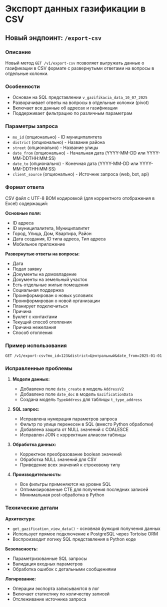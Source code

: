 # Экспорт данных газификации в CSV

## Новый эндпоинт: `/export-csv`

### Описание
Новый метод `GET /v1/export-csv` позволяет выгружать данные о газификации в CSV формате с развернутыми ответами на вопросы в отдельные колонки.

### Особенности
- Основан на SQL представлении `v_gazifikacia_data_10_07_2025`
- Разворачивает ответы на вопросы в отдельные колонки (pivot)
- Включает все данные об адресах и газификации
- Поддерживает фильтрацию по различным параметрам

### Параметры запроса
- `mo_id` (опционально) - ID муниципалитета
- `district` (опционально) - Название района  
- `street` (опционально) - Название улицы
- `date_from` (опционально) - Начальная дата (YYYY-MM-DD или YYYY-MM-DDTHH:MM:SS)
- `date_to` (опционально) - Конечная дата (YYYY-MM-DD или YYYY-MM-DDTHH:MM:SS)
- `client_source` (опционально) - Источник запроса (web, bot, api)

### Формат ответа
CSV файл с UTF-8 BOM кодировкой (для корректного отображения в Excel) содержащий:

**Основные поля:**
- ID адреса
- ID муниципалитета, Муниципалитет
- Город, Улица, Дом, Квартира, Район
- Дата создания, ID типа адреса, Тип адреса
- Мобильное приложение

**Развернутые ответы на вопросы:**
- Дата
- Подал заявку
- Документы на домовладение
- Документы на земельный участок  
- Есть отдельные жилые помещения
- Социальная поддержка
- Проинформирован о новых условиях
- Проинформирован о новой организации
- Планирует подключиться
- Причина
- Буклет с контактами
- Текущий способ отопления
- Причина нежелания
- Способ отопления

### Пример использования
```
GET /v1/export-csv?mo_id=123&district=Центральный&date_from=2025-01-01
```

### Исправленные проблемы

1. **Модели данных:**
   - Добавлено поле `date_create` в модель `AddressV2`
   - Добавлено поле `date_doc` в модель `GazificationData`
   - Создана модель `TypeAddress` для таблицы `t_type_address`

2. **SQL запрос:**
   - Исправлена нумерация параметров запроса
   - Фильтр по улице перенесен в SQL (вместо Python обработки)
   - Добавлена защита от NULL значений с COALESCE
   - Исправлен JOIN с корректным алиасом таблицы

3. **Обработка данных:**
   - Корректное преобразование boolean значений
   - Обработка NULL значений для CSV
   - Приведение всех значений к строковому типу

4. **Производительность:**
   - Все фильтры применяются на уровне SQL
   - Оптимизированные CTE для получения последних записей
   - Минимальная post-обработка в Python

### Технические детали

**Архитектура:**
- `get_gazification_view_data()` - основная функция получения данных
- Использует прямое подключение к PostgreSQL через Tortoise ORM
- Воспроизводит логику SQL представления в Python коде

**Безопасность:**
- Параметризованные SQL запросы
- Валидация входных параметров
- Обработка ошибок с детальными сообщениями

**Логирование:**
- Операции экспорта записываются в лог
- Включает статистику по количеству записей
- Отслеживание источника запроса
